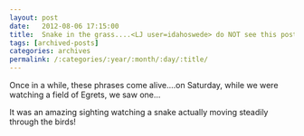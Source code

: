 ```yaml
---
layout: post
date:	2012-08-06 17:15:00
title:  Snake in the grass....<LJ user=idahoswede> do NOT see this post
tags: [archived-posts]
categories: archives
permalink: /:categories/:year/:month/:day/:title/
---
```

Once in a while, these phrases come alive....on Saturday, while we were watching a field of Egrets, we saw one...


<lj-embed id="922"/>


It was an amazing sighting watching a snake actually moving steadily through the birds!
